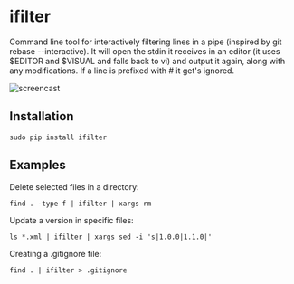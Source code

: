 # ifilter
Command line tool for interactively filtering lines in a pipe (inspired 
by git rebase --interactive). It will open the stdin it receives in an 
editor (it uses $EDITOR and $VISUAL and falls back to vi) and output 
it again, along with any modifications. If a line is prefixed with # 
it get's ignored.

![screencast](https://github.com/stefan-hudelmaier/ifilter/resources/screencast.gif)

## Installation

    sudo pip install ifilter

## Examples

Delete selected files in a directory:

    find . -type f | ifilter | xargs rm

Update a version in specific files:

    ls *.xml | ifilter | xargs sed -i 's|1.0.0|1.1.0|'

Creating a .gitignore file:

    find . | ifilter > .gitignore
